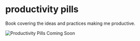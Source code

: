 # productivity pills
Book covering the ideas and practices making me productive.

![Productivity Pills Coming Soon](https://i.imgur.com/QkkTeSy.png "Productivity Pills Coming Soon")
